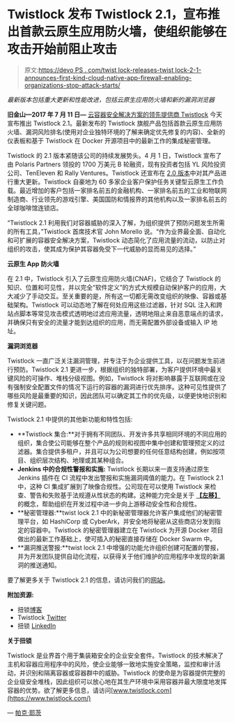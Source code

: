# Twistlock 发布 Twistlock 2.1，宣布推出首款云原生应用防火墙，使组织能够在攻击开始前阻止攻击

> 原文:[https://devo PS . com/twist lock-releases-twist lock-2-1-announces-first-kind-cloud-native-app-firewall-enabling-organizations-stop-attack-starts/](https://devops.com/twistlock-releases-twistlock-2-1-announces-first-kind-cloud-native-app-firewall-enabling-organizations-stop-attack-starts/)

*最新版本包括重大更新和性能改进，包括云原生应用防火墙和新的漏洞浏览器*

**旧金山—2017 年 7 月 11 日—** [云容器安全解决方案的领先提供商 Twistlock](https://www.twistlock.com/) 今天宣布推出 Twistlock 2.1。最新发布的 Twistlock 旗舰产品包括首款云原生应用防火墙、漏洞风险排名(使用对企业独特环境的了解来确定优先修复的内容)、全新的仪表板和基于 Twistlock 在 Docker 开源项目中的最新工作的集成秘密管理。

Twistlock 的 2.1 版本紧随该公司的持续发展势头。4 月 1 日，Twistlock 宣布了由 Polaris Partners 领投的 1700 万美元 B 轮融资，现有投资者包括 YL 风险投资公司、TenEleven 和 Rally Ventures。Twistlock 还宣布在 [2.0 版本](http://www.prnewswire.com/news-releases/twistlock-releases-twistlock-20-bringing-enhanced-visibility-and-compliance-to-containerized-environments-300440049.html)中对其产品进行重大更新。Twistlock 自豪地为 60 多家企业客户保护任务关键型云原生工作负载。最近增加的客户包括一家排名前五的金融机构、一家排名前五的工业和物联网制造商、行业领先的游戏引擎、美国国防和情报界的其他机构以及一家排名前五的全球咖啡馆连锁店。

“Twistlock 2.1 利用我们对容器威胁的深入了解，为组织提供了预防问题发生所需的所有工具，”Twistlock 首席技术官 John Morello 说。“作为业界最全面、自动化和可扩展的容器安全解决方案，Twistlock 动态简化了应用流量的流动，以防止对组织的攻击，使其成为保护其容器免受下一代威胁的显而易见的选择。”

**云原生 App 防火墙**

在 2.1 中，Twistlock 引入了云原生应用防火墙(CNAF)，它结合了 Twistlock 的知识、位置和可见性，并以完全“软件定义”的方式大规模自动保护客户的应用，大大减少了手动交互。至关重要的是，所有这一切都无需改变组织的映像、容器或基础架构。Twistlock 可以动态地了解在何处应用这些过滤器，针对 SQL 注入和跨站点脚本等常见攻击模式透明地过滤应用流量，透明地阻止来自恶意端点的请求，并确保只有安全的流量才能到达组织的应用，而无需配置外部设备或输入 IP 地址。

**漏洞浏览器**

Twistlock 一直广泛关注漏洞管理，并专注于为企业提供工具，以在问题发生前进行预防。Twistlock 2.1 更进一步，根据组织的独特部署，为客户提供环境中最关键风险的可操作、堆栈分级视图。例如，Twistlock 将对影响暴露于互联网或在没有强制安全配置文件的情况下运行的容器的漏洞进行优先排序。这种可见性提供了哪些风险是最重要的知识，因此团队可以确定其工作的优先级，以便更快地识别和修复关键问题。

Twistlock 2.1 中提供的其他新功能和特性包括:

*   **Twistlock 集合:**对于拥有不同团队、开发许多共享相同环境的不同应用的组织，集合使公司能够在整个产品的规则和视图中集中创建和管理预定义的过滤器。集合提供多租户，并且可以为公司想要的任何任意结构创建，例如按项目、组织层次结构、地理或其某种组合。
*   **Jenkins 中的合规性警报和实施:** Twistlock 长期以来一直支持通过原生 Jenkins 插件在 CI 流程中发出警报和实施漏洞阈值的能力。在 Twistlock 2.1 中，这种 CI 集成扩展到了映像合规性。公司现在可以使用 Twistlock 来检查、警告和失败基于法规遵从性状态的构建。这种能力完全是关于 **[【左移】](https://www.twistlock.com/2017/05/31/shift-left-security/)** 的概念，帮助组织在开发过程中进一步向上游移动安全性和合规性。
*   **秘密管理器:**twist lock 2.1 中的新秘密管理器允许客户集成他们的秘密管理平台，如 HashiCorp 或 CyberArk，并安全地将秘密从这些商店分发到指定的容器中。Twistlock 的秘密管理器建立在 Twistlock 为开源 Docker 项目做出的最新工作基础上，使可插入的秘密直接存储在 Docker Swarm 中。
*   **漏洞推送警报:**twist lock 2.1 中增强的功能允许组织创建可配置的警报，并为开发团队提供自动化流程，以获得关于他们维护的应用程序中发现的新漏洞的推送通知。

要了解更多关于 Twistlock 2.1 的信息，请访问我们的[网站](https://www.twistlock.com/)。

**附加资源:**

*   扭锁[博客](https://www.twistlock.com/blog/)
*   Twistlock [Twitter](https://twitter.com/twistlockteam)
*   扭锁 [LinkedIn](https://www.linkedin.com/company-beta/9440582/?pathWildcard=9440582)

**关于扭锁**

Twistlock 是业界首个用于集装箱安全的企业安全套件。Twistlock 的技术解决了主机和容器应用程序中的风险，使企业能够一致地实施安全策略，监控和审计活动，并识别和隔离容器或容器群中的威胁。Twistlock 的使命是为容器提供完整的企业级安全堆栈，因此组织可以放心地在其生产环境中采用容器并最大限度地发挥容器的优势。欲了解更多信息，请访问[www.twistlock.com](https://www.twistlock.com/)

— [帕克·耶茨](https://devops.com/author/parkerdevops-com/)